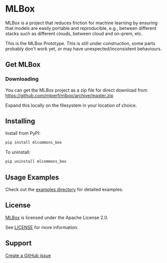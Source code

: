 # MLBox

MLBox is a project that reduces friction for machine learning by ensuring that models are easily portable and reproducible, e.g., between different stacks such as different clouds, between cloud and on-prem, etc.

This is the MLBox Prototype. This is  still under construction, some parts probably don't work yet, or may have unexpected/inconsistent behaviours.

## Get MLBox

### Downloading

You can get the MLBox project as a zip file for direct download from https://github.com/mlperf/mlbox/archive/master.zip

Expand this locally on the filesystem in your location of choice.

## Installing

Install from PyPI:  
```sh
pip install mlcommons_box
```

To uninstall:

```sh
pip uninstall mlcommons_box
```


## Usage Examples

Check out the [examples directory](examples) for detailed examples.

## License
[MLBox](https://github.com/mlperf/mlbox/) is licensed under the Apache License 2.0. 

See [LICENSE](https://github.com/mlperf/mlbox/blob/master/LICENSE) for more information.

## Support

[Create a GitHub issue](https://github.com/mlperf/mlbox/issues/new/choose)
